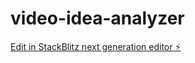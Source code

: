 # video-idea-analyzer

[Edit in StackBlitz next generation editor ⚡️](https://stackblitz.com/~/github.com/kevkol/video-idea-analyzer)